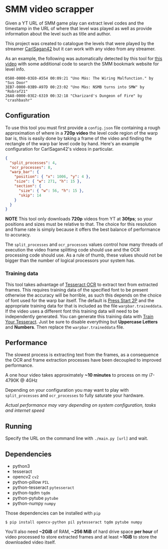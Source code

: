 # SMM video scrapper
Given a YT URL of SMM game play can extract level codes and the timestamp in the URL of where that level was played as well as provide information about the level such as title and author.

This project was created to catalogue the levels that were played by the streamer [CarlSagan42](https://www.twitch.tv/carlsagan42) but it can work with any video from any streamer.

As an example, the following was automatically detected by this tool for [this video](https://youtu.be/sBUvj2eCdb8) with some additional code to search the SMM bookmark website for level info.
```
0580-0000-03E0-A554 00:09:21 "Uno Más: The Wiring Malfunction." by "Sus Door" 
3EB7-0000-03B9-A97D 00:23:02 "Uno Màs: NSMB turns into SMW" by "Robraf21"
26A8-0000-03E2-6319 00:32:18 "Charizard's Dungeon of Fire" by "crashbashr"
```

## Configuration
To use this tool you must first provide a `config.json` file containing a rough approximation of where in a **720p video** the level code region of the warp bar is, this is easily done by taking a frame of the video and finding the rectangle of the warp bar level code by hand. Here's an example configuration for CarlSagan42's videos in particular.

```json
{
  "split_processes": 4,
  "ocr_processes": 8,
  "warp_bar": {
    "position": { "x": 1006, "y": 4 },
    "size": { "w": 271, "h": 15 },
    "section": {
      "size": { "w": 56, "h": 15 },
      "skip": 14
    }
  }
}
```

**NOTE** This tool only downloads **720p** videos from YT at **30fps**; so your positions and sizes must be relative to that. The choice for this resolution and frame rate is simply because it offers the best balance of performance to accuracy.

The `split_processes` and `ocr_processes` values control how many threads of execution the video frame splitting code should use and the OCR processing code should use. As a rule of thumb, these values should not be bigger than the number of logical processors your system has.

### Training data
This tool takes advantage of [Tesseract OCR](https://en.wikipedia.org/wiki/Tesseract_(software)) to extract text from extracted frames. This requires training data of the specified font to be present otherwise the accuracy will be horrible, as such this depends on the choice of font used for the warp bar itself. The default is [Press Start 2P](https://fonts.google.com/specimen/Press+Start+2P) and the appropriate training data for that is included as the file `warpbar.traineddata`. If the video uses a different font this training data will need to be independently generated. You can generate this training data with [Train Your Tesseract](http://trainyourtesseract.com/). Just be sure to disable everything but **Uppercase Letters** and **Numbers**. Then  replace the `warpbar.traineddata` file.

## Performance
The slowest process is extracting text from the frames, as a consequence the OCR and frame extraction processes have been decoupled to improved performance.

A one hour video takes approximately **~10 minutes** to process on my i7-4790K @ 4GHz

Depending on your configuration you may want to play with `split_processes` and `ocr_processes` to fully saturate your hardware.

_Actual performance may vary depending on system configuration, tasks and internet speed_

## Running
Specify the URL on the command line with `./main.py [url]` and wait.

## Dependencies
* python3
* tesseract
* opencv2 `cv2`
* python-pillow `PIL`
* python-tesseract `pytesseract`
* python-tqdm `tqdm`
* python-pytube `pytube`
* python-numpy `numpy`

Those dependencies can be installed with `pip`
```
$ pip install opencv-python pil pytesseract tqdm pytube numpy
```

You'll also need **~2GiB** of RAM, **~256 MiB** of hard drive space **per hour** of video processed to store extracted frames and at least **~1GiB** to store the downloaded video itself.